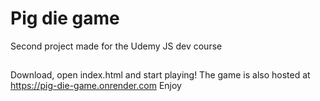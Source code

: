 # Pig die game

Second project made for the Udemy JS dev course

## 

Download, open index.html and start playing!
The game is also hosted at https://pig-die-game.onrender.com
Enjoy
